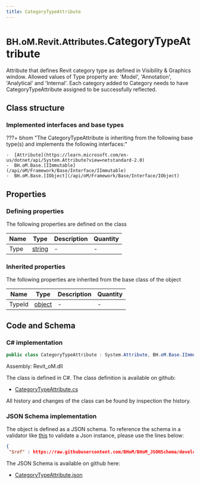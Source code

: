 ```yaml
---
title: CategoryTypeAttribute
---
```


# <small>BH.oM.Revit.Attributes.</small>**CategoryTypeAttribute**

Attribute that defines Revit category type as defined in Visibility &amp; Graphics window.
Allowed values of Type property are: 'Model', 'Annotation', 'Analytical' and 'Internal'.
Each category added to Category needs to have CategoryTypeAttribute assigned to be successfully reflected.

## Class structure

### Implemented interfaces and base types

???+ bhom "The CategoryTypeAttribute is inheriting from the following base type(s) and implements the following interfaces:"

    -  [Attribute](https://learn.microsoft.com/en-us/dotnet/api/System.Attribute?view=netstandard-2.0)
    -  BH.oM.Base.[IImmutable](/api/oM/Framework/Base/Interface/IImmutable)
    -  BH.oM.Base.[IObject](/api/oM/Framework/Base/Interface/IObject)


## Properties



### Defining properties

The following properties are defined on the class

| Name             | Type             | Description      | Quantity         |
|------------------|------------------|------------------|------------------|
| Type | [string](https://learn.microsoft.com/en-us/dotnet/api/System.String?view=netstandard-2.0) | - | - |


### Inherited properties
The following properties are inherited from the base class of the object

| Name             | Type             | Description      | Quantity         |
|------------------|------------------|------------------|------------------|
| TypeId | [object](https://learn.microsoft.com/en-us/dotnet/api/System.Object?view=netstandard-2.0) | - | - |


## Code and Schema

### C# implementation

``` C# title="C#"
public class CategoryTypeAttribute : System.Attribute, BH.oM.Base.IImmutable, BH.oM.Base.IObject
```

Assembly: Revit_oM.dll

The class is defined in C#. The class definition is available on github:

- [CategoryTypeAttribute.cs](https://github.com/BHoM/Revit_Toolkit/blob/develop/Revit_oM/Attributes\CategoryTypeAttribute.cs)

All history and changes of the class can be found by inspection the history.
### JSON Schema implementation

The object is defined as a JSON schema. To reference the schema in a validator like [this](https://www.jsonschemavalidator.net/) to validate a Json instance, please use the lines below:

``` json title="JSON Schema"
{
 "$ref" : https://raw.githubusercontent.com/BHoM/BHoM_JSONSchema/develop/Revit_oM/Attributes/CategoryTypeAttribute.json}
```

The JSON Schema is available on github here:

- [CategoryTypeAttribute.json](https://github.com/BHoM/BHoM_JSONSchema/blob/develop/Revit_oM/Attributes/CategoryTypeAttribute.json)
